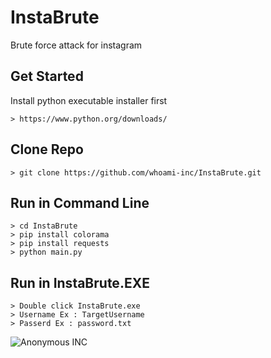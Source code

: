 # InstaBrute
Brute force attack for instagram

## Get Started
Install python executable installer first
```
> https://www.python.org/downloads/
```

## Clone Repo
```
> git clone https://github.com/whoami-inc/InstaBrute.git
```

## Run in Command Line
```
> cd InstaBrute
> pip install colorama
> pip install requests
> python main.py
```

## Run in InstaBrute.EXE
```
> Double click InstaBrute.exe
> Username Ex : TargetUsername
> Passerd Ex : password.txt 
```

![Anonymous INC](https://github.com/whoami-inc/InstaBrute/blob/main/img/instabruteinc.jpg?raw=true)
